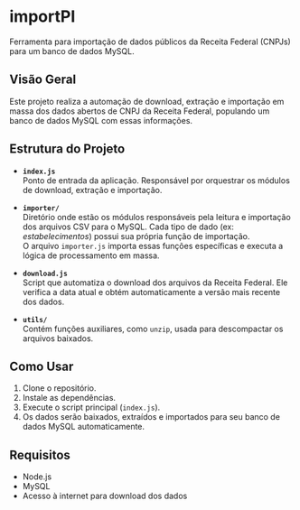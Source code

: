 # importPI

Ferramenta para importação de dados públicos da Receita Federal (CNPJs) para um banco de dados MySQL.

## Visão Geral

Este projeto realiza a automação de download, extração e importação em massa dos dados abertos de CNPJ da Receita Federal, populando um banco de dados MySQL com essas informações.

## Estrutura do Projeto

- **`index.js`**  
  Ponto de entrada da aplicação. Responsável por orquestrar os módulos de download, extração e importação.

- **`importer/`**  
  Diretório onde estão os módulos responsáveis pela leitura e importação dos arquivos CSV para o MySQL. Cada tipo de dado (ex: *estabelecimentos*) possui sua própria função de importação.  
  O arquivo `importer.js` importa essas funções específicas e executa a lógica de processamento em massa.

- **`download.js`**  
  Script que automatiza o download dos arquivos da Receita Federal. Ele verifica a data atual e obtém automaticamente a versão mais recente dos dados.

- **`utils/`**  
  Contém funções auxiliares, como `unzip`, usada para descompactar os arquivos baixados.

## Como Usar

1. Clone o repositório.
2. Instale as dependências.
3. Execute o script principal (`index.js`).
4. Os dados serão baixados, extraídos e importados para seu banco de dados MySQL automaticamente.

## Requisitos

- Node.js
- MySQL
- Acesso à internet para download dos dados
